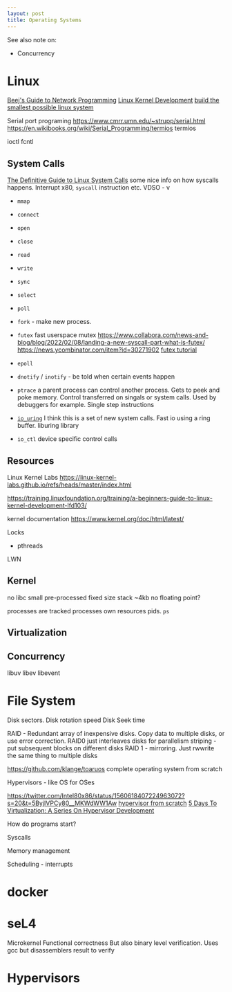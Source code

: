 ```yaml
---
layout: post
title: Operating Systems
---
```


See also note on:
- Concurrency

# Linux

[Beej's Guide to Network Programming](https://beej.us/guide/bgnet/html/)
[Linux Kernel Development](https://www.youtube.com/watch?v=598Xe7OsPuU&ab_channel=linuxhint)
[build the smallest possible linux system](https://www.youtube.com/watch?v=Sk9TatW9ino)


Serial port programing https://www.cmrr.umn.edu/~strupp/serial.html
https://en.wikibooks.org/wiki/Serial_Programming/termios termios

ioctl
fcntl

##  System Calls
[The Definitive Guide to Linux System Calls](https://blog.packagecloud.io/the-definitive-guide-to-linux-system-calls/) some nice info on how syscalls happens. Interrupt x80, `syscall` instruction etc. VDSO - v

- `mmap`
- `connect`
- `open`
- `close`
- `read`
- `write`
- `sync`

- `select`
- `poll`

- `fork` - make new process. 

- `futex` fast userspace mutex <https://www.collabora.com/news-and-blog/blog/2022/02/08/landing-a-new-syscall-part-what-is-futex/> <https://news.ycombinator.com/item?id=30271902>
[futex tutorial](https://github.com/tchajed/futex-tutorial)


- `epoll`
- `dnotify` / `inotify` - be told when certain events happen

- `ptrace` a parent process can control another process. Gets to peek and poke memory. Control transferred on singals or system calls. Used by debuggers for example. Single step instructions


- [`io_uring`](https://en.wikipedia.org/wiki/Io_uring) I think this is a set of new system calls. Fast io using a ring buffer. liburing library

- `io_ctl` device specific control calls

## Resources
Linux Kernel Labs
https://linux-kernel-labs.github.io/refs/heads/master/index.html

https://training.linuxfoundation.org/training/a-beginners-guide-to-linux-kernel-development-lfd103/

kernel documentation
https://www.kernel.org/doc/html/latest/

Locks
-  pthreads

LWN
## Kernel
no libc
small pre-processed fixed size stack ~4kb
no floating point?

processes are tracked
processes own resources
pids. `ps`


## Virtualization

## Concurrency
libuv
libev
libevent


# File System
Disk sectors.
Disk rotation speed
Disk Seek time

RAID -  Redundant array of inexpensive disks. Copy data to multiple disks, or use error correction. RAID0 just interleaves disks for parallelism
striping - put subsequent blocks on different disks
RAID 1 - mirroring. Just rwwrite the same thing to multiple disks



<https://github.com/klange/toaruos> complete operating system from scratch


Hypervisors - like OS for OSes


https://twitter.com/Intel80x86/status/1560618407224963072?s=20&t=5ByjIVPCy80__MKWdWW1Aw
[hypervisor from scratch](https://github.com/SinaKarvandi/Hypervisor-From-Scratch)
[5 Days To Virtualization: A Series On Hypervisor Development](https://revers.engineering/7-days-to-virtualization-a-series-on-hypervisor-development/)

How do programs start?

Syscalls

Memory management

Scheduling - interrupts


# docker



# seL4
Microkernel
Functional correctness
But also binary level verification. Uses gcc but disassemblers result to verify


# Hypervisors
